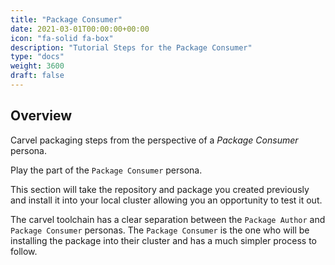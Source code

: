 ```yaml
---
title: "Package Consumer"
date: 2021-03-01T00:00:00+00:00
icon: "fa-solid fa-box"
description: "Tutorial Steps for the Package Consumer"
type: "docs"
weight: 3600
draft: false
---
```


## Overview

Carvel packaging steps from the perspective of a _Package Consumer_ persona.

Play the part of the `Package Consumer` persona.

This section will take the repository and package you created previously and install it into your local cluster allowing you an opportunity to test it out.

The carvel toolchain has a clear separation between the `Package Author` and `Package Consumer` personas. The `Package Consumer` is the one who will be installing the package into their cluster and has a much simpler process to follow.
